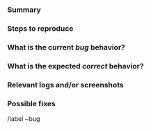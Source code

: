 <!--
Issues are public, and therefore should not contain confidential information.
-->

<!--
Before opening a new issue, make sure to search for keywords in the issues
filtered by the "bug" label:

- https://gitlab.com/fluidattacks/integrates/-/issues?label_name%5B%5D=bug

and verify the issue you're about to submit isn't a duplicate.
-->

### Summary

<!--
Summarize the bug encountered concisely
-->

### Steps to reproduce

<!--
How one can reproduce the issue - this is very important
-->

### What is the current *bug* behavior?

<!--
What actually happens
-->

### What is the expected *correct* behavior?

<!--
What you should see instead
-->

### Relevant logs and/or screenshots

<!--
Paste any relevant logs - please use code blocks (```) to format console output,
logs, and code as it's tough to read otherwise.
-->

### Possible fixes

<!--
If you can, link to the line of code that might be responsible for the problem
-->

/label ~bug
